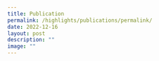 ```yaml
---
title: Publication
permalink: /highlights/publications/permalink/
date: 2022-12-16
layout: post
description: ""
image: ""
---
```

